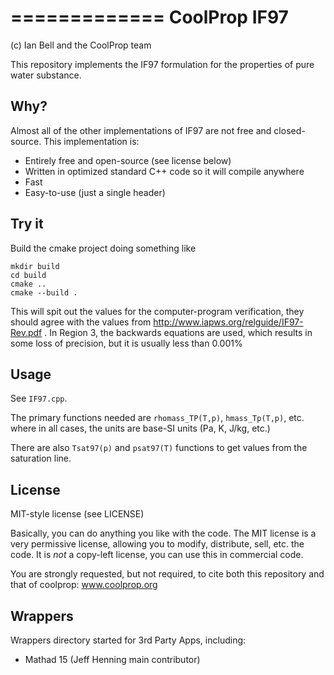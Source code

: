 =============
CoolProp IF97
=============

(c) Ian Bell and the CoolProp team

This repository implements the IF97 formulation for the properties of pure water substance.

Why?
----

Almost all of the other implementations of IF97 are not free and closed-source.  This implementation is:

* Entirely free and open-source (see license below)
* Written in optimized standard C++ code so it will compile anywhere
* Fast
* Easy-to-use (just a single header)

Try it
------

Build the cmake project doing something like 
    
```
mkdir build
cd build
cmake ..
cmake --build .
```

This will spit out the values for the computer-program verification, they should agree with the values from http://www.iapws.org/relguide/IF97-Rev.pdf .  In Region 3, the backwards equations are used, which results in some loss of precision, but it is usually less than 0.001%

Usage
-----

See ``IF97.cpp``.  

The primary functions needed are ``rhomass_TP(T,p)``, ``hmass_Tp(T,p)``, etc. where in all cases, the units are base-SI units (Pa, K, J/kg, etc.)

There are also ``Tsat97(p)`` and ``psat97(T)`` functions to get values from the saturation line.

License
-------

MIT-style license (see LICENSE)

Basically, you can do anything you like with the code.  The MIT license is a very permissive license, allowing you to modify, distribute, sell, etc. the code.  It is *not* a copy-left license, you can use this in commercial code.  

You are strongly requested, but not required, to cite both this repository and that of coolprop: www.coolprop.org

Wrappers
--------

Wrappers directory started for 3rd Party Apps, including:
- Mathad 15 (Jeff Henning main contributor)
